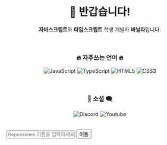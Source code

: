 
<div align="center">
<br>
<h1>👋 반갑습니다! </h1>
<p><strong>자바스크립트</strong>와 <strong>타입스크립트</strong> 학생 개발자 <strong>바닐라</strong>입니다.</p>

<br/>

<h3>🔥 자주쓰는 언어 🔥</h3>
  <p>
    <img src="https://img.shields.io/badge/JavaScript-F7DF1E?style=for-the-badge&logo=JavaScript&logoColor=black" alt="JavaScript"/> 
    <img src="https://img.shields.io/badge/TypeScript-3178C6?style=for-the-badge&logo=TypeScript&logoColor=white" alt="TypeScript"/> 
    <img src="https://img.shields.io/badge/HTML5-E34F26?style=for-the-badge&logo=HTML5&logoColor=white" alt="HTML5"/>
    <img src="https://img.shields.io/badge/CSS3-1572B6?style=for-the-badge&logo=CSS3&logoColor=white" alt="CSS3"/>
  </p>
<br/>
<h3>💬 소셜 🗨️</h3>
<p style="text-decoration: none;">
  <a href="https://discord.com/users/1053585025074999369" style="text-decoration: none;">
    <img src="https://img.shields.io/badge/discord-7289da?style=for-the-badge&logo=discord&logoColor=white" alt="Discord"/>
  </a>
  <a href="https://www.youtube.com/channel/UCeujnhsrlo4dcgW78VQH7NQ" style="text-decoration: none;">
    <img src="https://img.shields.io/badge/youtube-FF0000?style=for-the-badge&logo=youtube&logoColor=white" alt="Youtube"/>
  </a>
</p>
<br>
  <span style="font-size: 2px; opacity: 0.1%;">&#169; 2024. Nilla. all rights reserved.</span>
</div>
<input type="text" id="repositoryInput" placeholder="Repositories 이름을 입력하세요">
<button onclick="moveToRepository()">이동</button>

<script>
  function moveToRepository() {
    var repositoryName = document.getElementById("repositoryInput").value;
    if (repositoryName.trim() !== "") {
      window.location.href = "https://github.com/{your-username}/" + repositoryName;
    } else {
      alert("Repositories 이름을 입력하세요.");
    }
  }
</script>
